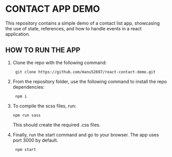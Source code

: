 # CONTACT APP DEMO

This repository contains a simple demo of a contact list app, showcasing the use of state, references, and how to handle events in a react application.

## HOW TO RUN THE APP

1. Clone the repo with the following command: 
        
        git clone https://github.com/manu52697/react-contact-demo.git

2. From the repository folder, use the following command to install the repo dependencies:
        
        npm i

3.  To compile the scss files, run:

        npm run sass

    This should create the required .css files.

4. Finally, run the start command and go to your browser. The app uses port 3000 by default.
        
        npm start

